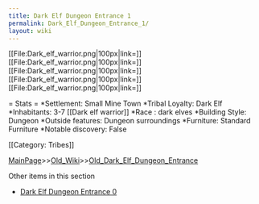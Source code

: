 ```yaml
---
title: Dark Elf Dungeon Entrance 1
permalink: Dark_Elf_Dungeon_Entrance_1/
layout: wiki
---
```

[[File:Dark_elf_warrior.png|100px|link=]]
[[File:Dark_elf_warrior.png|100px|link=]]
[[File:Dark_elf_warrior.png|100px|link=]]
[[File:Dark_elf_warrior.png|100px|link=]]
[[File:Dark_elf_warrior.png|100px|link=]]

= Stats =
*Settlement: Small Mine Town
*Tribal Loyalty: Dark Elf
*Inhabitants: 3-7 [[Dark elf warrior]]
*Race : dark elves
*Building Style: Dungeon
*Outside features: Dungeon surroundings
*Furniture:  Standard Furniture
*Notable discovery: False

[[Category: Tribes]]

[MainPage](/keeperrl_wiki/ "wikilink")>>[Old_Wiki](/keeperrl_wiki/Old_Wiki "wikilink")>>[Old_Dark_Elf_Dungeon_Entrance](/keeperrl_wiki/Old_Dark_Elf_Dungeon_Entrance "wikilink")

Other items in this section
-    [Dark Elf Dungeon Entrance 0](/keeperrl_wiki/Dark_Elf_Dungeon_Entrance_0 "wikilink")
